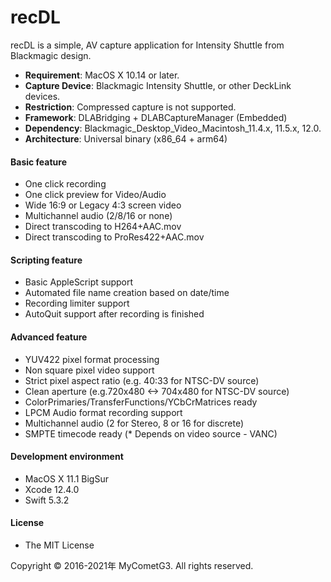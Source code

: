 # recDL

recDL is a simple, AV capture application for Intensity Shuttle from Blackmagic design.

- __Requirement__: MacOS X 10.14 or later.
- __Capture Device__: Blackmagic Intensity Shuttle, or other DeckLink devices.
- __Restriction__: Compressed capture is not supported.
- __Framework__: DLABridging + DLABCaptureManager (Embedded)
- __Dependency__: Blackmagic_Desktop_Video_Macintosh_11.4.x, 11.5.x, 12.0.
- __Architecture__: Universal binary (x86_64 + arm64)

#### Basic feature
- One click recording
- One click preview for Video/Audio
- Wide 16:9 or Legacy 4:3 screen video
- Multichannel audio (2/8/16 or none)
- Direct transcoding to H264+AAC.mov
- Direct transcoding to ProRes422+AAC.mov

#### Scripting feature
- Basic AppleScript support
- Automated file name creation based on date/time
- Recording limiter support
- AutoQuit support after recording is finished

#### Advanced feature
- YUV422 pixel format processing
- Non square pixel video support
- Strict pixel aspect ratio (e.g. 40:33 for NTSC-DV source)
- Clean aperture (e.g.720x480 <-> 704x480 for NTSC-DV source)
- ColorPrimaries/TransferFunctions/YCbCrMatrices ready
- LPCM Audio format recording support
- Multichannel audio (2 for Stereo, 8 or 16 for discrete)
- SMPTE timecode ready (* Depends on video source - VANC)

#### Development environment
- MacOS X 11.1 BigSur
- Xcode 12.4.0
- Swift 5.3.2

#### License
- The MIT License

Copyright © 2016-2021年 MyCometG3. All rights reserved.
